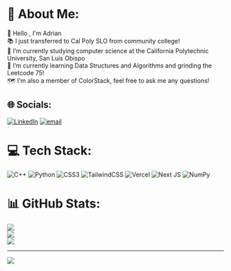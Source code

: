 # 💫 About Me:
👋 Hello , I'm Adrian<br>📚 I just transferred to Cal Poly SLO from community college!<br>🔭 I’m currently studying computer science at the California Polytechnic University, San Luis Obispo<br>🌱 I’m currently learning Data Structures and Algorithms and grinding the Leetcode 75!<br>🗺️ I'm also a member of ColorStack, feel free to ask me any questions!<br>


## 🌐 Socials:
[![LinkedIn](https://img.shields.io/badge/LinkedIn-%230077B5.svg?logo=linkedin&logoColor=white)](https://www.linkedin.com/in/adrian-cardona/) [![email](https://img.shields.io/badge/Email-D14836?logo=gmail&logoColor=white)](mailto:adcardon@calpoly.edu) 

# 💻 Tech Stack:
![C++](https://img.shields.io/badge/c++-%2300599C.svg?style=flat&logo=c%2B%2B&logoColor=white) ![Python](https://img.shields.io/badge/python-3670A0?style=flat&logo=python&logoColor=ffdd54) ![CSS3](https://img.shields.io/badge/css3-%231572B6.svg?style=flat&logo=css3&logoColor=white) ![TailwindCSS](https://img.shields.io/badge/tailwindcss-%2338B2AC.svg?style=flat&logo=tailwind-css&logoColor=white) ![Vercel](https://img.shields.io/badge/vercel-%23000000.svg?style=flat&logo=vercel&logoColor=white) ![Next JS](https://img.shields.io/badge/Next-black?style=flat&logo=next.js&logoColor=white) ![NumPy](https://img.shields.io/badge/numpy-%23013243.svg?style=flat&logo=numpy&logoColor=white)
# 📊 GitHub Stats:
![](https://github-readme-stats.vercel.app/api?username=adrian-1-cardona&theme=radical&hide_border=false&include_all_commits=true&count_private=false)<br/>
![](https://nirzak-streak-stats.vercel.app/?user=adrian-1-cardona&theme=radical&hide_border=false)<br/>
![](https://github-readme-stats.vercel.app/api/top-langs/?username=adrian-1-cardona&theme=radical&hide_border=false&include_all_commits=true&count_private=false&layout=compact)

---
[![](https://visitcount.itsvg.in/api?id=adrian-1-cardona&icon=1&color=1)](https://visitcount.itsvg.in)

<!-- Proudly created with GPRM ( https://gprm.itsvg.in ) -->

